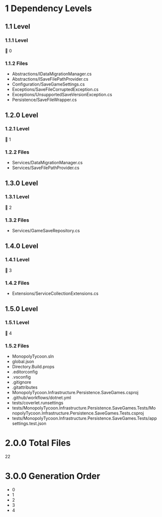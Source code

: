 # 1 Dependency Levels

## 1.1 Level

### 1.1.1 Level

🔹 0

### 1.1.2 Files

- Abstractions/IDataMigrationManager.cs
- Abstractions/ISaveFilePathProvider.cs
- Configuration/SaveGameSettings.cs
- Exceptions/SaveFileCorruptedException.cs
- Exceptions/UnsupportedSaveVersionException.cs
- Persistence/SaveFileWrapper.cs

## 1.2.0 Level

### 1.2.1 Level

🔹 1

### 1.2.2 Files

- Services/DataMigrationManager.cs
- Services/SaveFilePathProvider.cs

## 1.3.0 Level

### 1.3.1 Level

🔹 2

### 1.3.2 Files

- Services/GameSaveRepository.cs

## 1.4.0 Level

### 1.4.1 Level

🔹 3

### 1.4.2 Files

- Extensions/ServiceCollectionExtensions.cs

## 1.5.0 Level

### 1.5.1 Level

🔹 4

### 1.5.2 Files

- MonopolyTycoon.sln
- global.json
- Directory.Build.props
- .editorconfig
- .vsconfig
- .gitignore
- .gitattributes
- MonopolyTycoon.Infrastructure.Persistence.SaveGames.csproj
- .github/workflows/dotnet.yml
- tests/coverlet.runsettings
- tests/MonopolyTycoon.Infrastructure.Persistence.SaveGames.Tests/MonopolyTycoon.Infrastructure.Persistence.SaveGames.Tests.csproj
- tests/MonopolyTycoon.Infrastructure.Persistence.SaveGames.Tests/appsettings.test.json

# 2.0.0 Total Files

22

# 3.0.0 Generation Order

- 0
- 1
- 2
- 3
- 4


